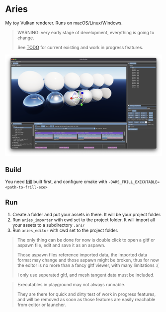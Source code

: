 # Aries

My toy Vulkan renderer. Runs on macOS/Linux/Windows.

> WARNING: very early stage of development, everything is going to change.
> 
> See [TODO](TODO.md) for current existing and work in progress features.

![](gallery/teaser.png)

## Build

You need [frill](https://github.com/huisedenanhai/frill) built first, and configure cmake
with `-DARS_FRILL_EXECUTABLE=<path-to-frill-exe>`

## Run

1. Create a folder and put your assets in there. It will be your project folder.
2. Run `aries_importer` with cwd set to the project folder. It will import all your assets to a subdirectory `.ars/`
3. Run `aries_editor` with cwd set to the project folder.

> The only thing can be done for now is double click to open a gltf or aspawn file, edit and save it as an aspawn.
>
> Those aspawn files reference imported data, the imported data format may change and those aspawn might be broken, thus
> for now the editor is no more than a fancy gltf viewer, with many limitations :(
>
> I only use seperated gltf, and mesh tangent data must be included.

> Executables in playground may not always runnable.
> 
> They are there for quick and dirty test of work in progress features, and will be removed as soon as those features are easily reachable from editor or launcher.
